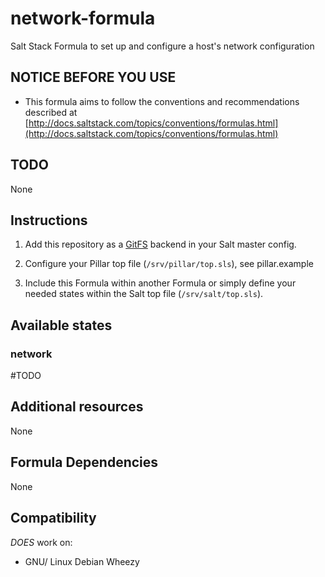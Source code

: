 # network-formula

Salt Stack Formula to set up and configure a host's network configuration

## NOTICE BEFORE YOU USE

* This formula aims to follow the conventions and recommendations described at [http://docs.saltstack.com/topics/conventions/formulas.html](http://docs.saltstack.com/topics/conventions/formulas.html)

## TODO

None

## Instructions

1. Add this repository as a [GitFS](http://docs.saltstack.com/topics/tutorials/gitfs.html) backend in your Salt master config.

2. Configure your Pillar top file (`/srv/pillar/top.sls`), see pillar.example

3. Include this Formula within another Formula or simply define your needed states within the Salt top file (`/srv/salt/top.sls`).

## Available states

### network

\#TODO

## Additional resources

None

## Formula Dependencies

None

## Compatibility

*DOES* work on:

* GNU/ Linux Debian Wheezy
